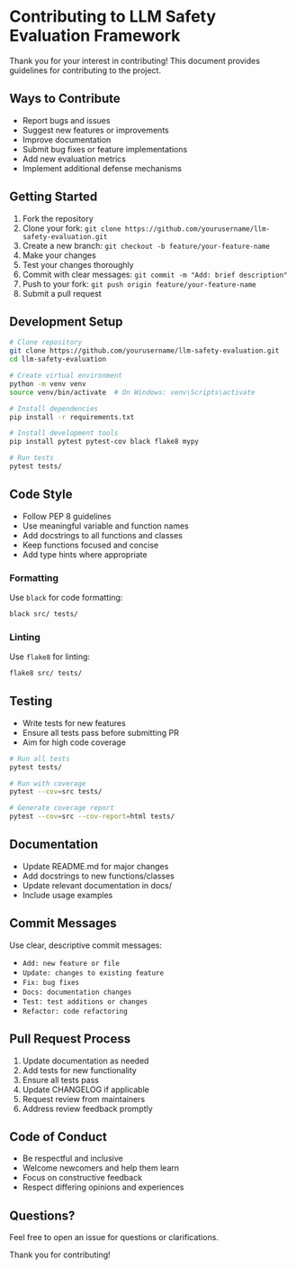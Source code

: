 # Contributing to LLM Safety Evaluation Framework

Thank you for your interest in contributing! This document provides guidelines for contributing to the project.

## Ways to Contribute

- Report bugs and issues
- Suggest new features or improvements
- Improve documentation
- Submit bug fixes or feature implementations
- Add new evaluation metrics
- Implement additional defense mechanisms

## Getting Started

1. Fork the repository
2. Clone your fork: `git clone https://github.com/yourusername/llm-safety-evaluation.git`
3. Create a new branch: `git checkout -b feature/your-feature-name`
4. Make your changes
5. Test your changes thoroughly
6. Commit with clear messages: `git commit -m "Add: brief description"`
7. Push to your fork: `git push origin feature/your-feature-name`
8. Submit a pull request

## Development Setup

```bash
# Clone repository
git clone https://github.com/yourusername/llm-safety-evaluation.git
cd llm-safety-evaluation

# Create virtual environment
python -m venv venv
source venv/bin/activate  # On Windows: venv\Scripts\activate

# Install dependencies
pip install -r requirements.txt

# Install development tools
pip install pytest pytest-cov black flake8 mypy

# Run tests
pytest tests/
```

## Code Style

- Follow PEP 8 guidelines
- Use meaningful variable and function names
- Add docstrings to all functions and classes
- Keep functions focused and concise
- Add type hints where appropriate

### Formatting

Use `black` for code formatting:

```bash
black src/ tests/
```

### Linting

Use `flake8` for linting:

```bash
flake8 src/ tests/
```

## Testing

- Write tests for new features
- Ensure all tests pass before submitting PR
- Aim for high code coverage

```bash
# Run all tests
pytest tests/

# Run with coverage
pytest --cov=src tests/

# Generate coverage report
pytest --cov=src --cov-report=html tests/
```

## Documentation

- Update README.md for major changes
- Add docstrings to new functions/classes
- Update relevant documentation in docs/
- Include usage examples

## Commit Messages

Use clear, descriptive commit messages:

- `Add: new feature or file`
- `Update: changes to existing feature`
- `Fix: bug fixes`
- `Docs: documentation changes`
- `Test: test additions or changes`
- `Refactor: code refactoring`

## Pull Request Process

1. Update documentation as needed
2. Add tests for new functionality
3. Ensure all tests pass
4. Update CHANGELOG if applicable
5. Request review from maintainers
6. Address review feedback promptly

## Code of Conduct

- Be respectful and inclusive
- Welcome newcomers and help them learn
- Focus on constructive feedback
- Respect differing opinions and experiences

## Questions?

Feel free to open an issue for questions or clarifications.

Thank you for contributing!

